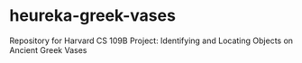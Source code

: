 # heureka-greek-vases
Repository for Harvard CS 109B Project: Identifying and Locating Objects on Ancient Greek Vases
